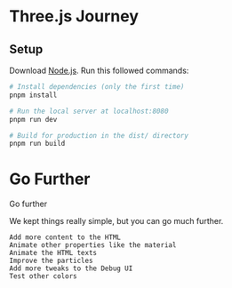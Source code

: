# Three.js Journey

## Setup

Download [Node.js](https://nodejs.org/en/download/).
Run this followed commands:

```bash
# Install dependencies (only the first time)
pnpm install

# Run the local server at localhost:8080
pnpm run dev

# Build for production in the dist/ directory
pnpm run build
```

# Go Further

Go further

We kept things really simple, but you can go much further.

    Add more content to the HTML
    Animate other properties like the material
    Animate the HTML texts
    Improve the particles
    Add more tweaks to the Debug UI
    Test other colors
